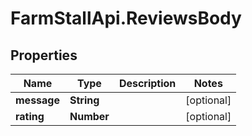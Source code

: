 # FarmStallApi.ReviewsBody

## Properties
Name | Type | Description | Notes
------------ | ------------- | ------------- | -------------
**message** | **String** |  | [optional] 
**rating** | **Number** |  | [optional] 
